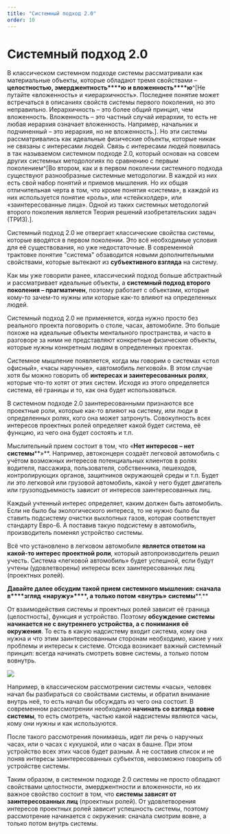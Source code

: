 ```yaml
---
title: "Системный подход 2.0"
order: 10
---
```


# Системный подход 2.0

В классическом системном подходе системы рассматривали как материальные объекты, которые обладают тремя свойствами – **целост****н****ость****ю****, эмерджентность****ю** **и вложенность****ю**^[Не путайте «вложенность» и «иерархичность». Последнее понятие может встречаться в описаниях свойств системы первого поколения, но это неправильно. Иерархичность – это более общий принцип, чем вложенность. Вложенность – это частный случай иерархии, то есть не любая иерархия означает вложенность. Например, начальник и подчиненный – это иерархия, но не вложенность.]. Но эти системы рассматривались как идеальные физические объекты, которые никак не связаны с интересами людей. Связь с интересами людей появилась в так называемом системном подходе 2.0, который основан на совсем других системных методологиях по сравнению с первым поколением^[Во втором, как и в первом поколении системного подхода существуют разнообразные системные методологии. В каждой из них есть свой набор понятий и приемов мышления. Но их общая отличительная черта в том, что кроме понятия «система», в каждой из них используется понятие «роль», или «стейкхолдер», или «заинтересованные лица». Одной из таких системных методологий второго поколения является Теория решений изобретательских задач (ТРИЗ).].

Системный подход 2.0 не отвергает классические свойства системы, которые вводятся в первом поколении. Это всё необходимые условия для её существования, но уже недостаточные. В современной трактовке понятие "система" обзаводится новыми дополнительными свойствами, которые вытекают из **субъективного взгляда** на систему.

Как мы уже говорили ранее, классический подход больше абстрактный и рассматривает идеальные объекты, а **системный подход второго поколения – прагматичен**, поэтому работает с объектами, которые кому-то зачем-то нужны или которые как-то влияют на определенных людей.

Системный подход 2.0 не применяется, когда нужно просто без реального проекта поговорить о столе, часах, автомобиле. Это больше похоже на идеальные объекты ментального пространства, и часто в разговоре за ними не представляют конкретные физические объекты, которые нужны конкретным людям в определенных проектах.

Системное мышление появляется, когда мы говорим о системах «стол офисный», «часы наручные», «автомобиль легковой». В этом случае хотя бы можно говорить об **интересах и заинтересованных ролях**, которые что-то хотят от этих систем. Исходя из этого определяется система, её границы и то, как она будет использоваться.

В системном подходе 2.0 заинтересованными признаются все проектные роли, которые как-то влияют на систему, или люди в определенных ролях, кого она может затронуть. Совокупность всех интересов проектных ролей определяет какой будет система, её функцию, из чего она будет состоять и т.п.

Мыслительный прием состоит в том, что «**Нет интересов – нет системы****»**. Например, автоконцерн создаёт легковой автомобиль с учётом возможных интересов потенциальных клиентов в ролях водителя, пассажира, пользователя, собственника, пешеходов, контролирующих органов, защитников окружающей среды и т.п. Будет ли это легковой или грузовой автомобиль, какой у него будет двигатель или грузоподъемность зависит от интересов заинтересованных лиц.

Каждый учтенный интерес определяет, каким должен быть автомобиль. Если не было бы экологического интереса, то не нужно было бы ставить подсистему очистки выхлопных газов, которая соответствует стандарту Евро-6. А поставив такую подсистему в автомобиль, производитель поменял устройство системы.

Всё что установлено в легковом автомобиле **является ответом на какой-то интерес проектной роли**, который автопроизводитель решил учесть. Система «легковой автомобиль» будет успешной, если будут учтены (удовлетворены) интересы всех заинтересованных лиц (проектных ролей).

**Давайте далее обсудим такой прием системного мышления: сначала в****згляд** **«****наружу****»****, а только потом** **«****внутрь****»** **системы****.**

От взаимодействия системы и проектных ролей зависит её граница (целостность), функция и устройство. Поэтому **обсуждение системы начинается не с внутреннего устройства, а с понимания** **её** **окружения**. То есть в какую надсистему входит система, кому она нужна и что этим заинтересованным сторонам необходимо, какие у них проблемы и интересы к системе. Отсюда возникает важный системный принцип: всегда начинать смотреть вовне системы, а только потом вовнутрь.

![](/text/systems-thinking-intro-2022/2025-06-09T1050/650/2.png)

Например, в классическом рассмотрении системы «часы», человек начал бы разбираться со свойствами системы, и обратил внимание внутрь неё, то есть начал бы обсуждать из чего она состоит. В современном рассмотрении необходимо **начинать со взгляда вовне системы**, то есть смотреть, частью какой надсистемы являются часы, кому они нужны и как используются.

После такого рассмотрения понимаешь, идет ли речь о наручных часах, или о часах с кукушкой, или о часах в башне. При этом устройство всех этих часов будет разным. А не составив список и не поняв интересы заинтересованных субъектов, невозможно говорить об устройстве системы.

Таким образом, в системном подходе 2.0 системы не просто обладают свойствами целостности, эмерджентности и вложенности, но их важное свойство состоит в том, что **системы зависят от заинтересованных лиц** (проектных ролей). От удовлетворения интересов проектных ролей зависит успешность системы, поэтому рассмотрение начинается с окружения: сначала смотрим вовне, а только потом внутрь системы.